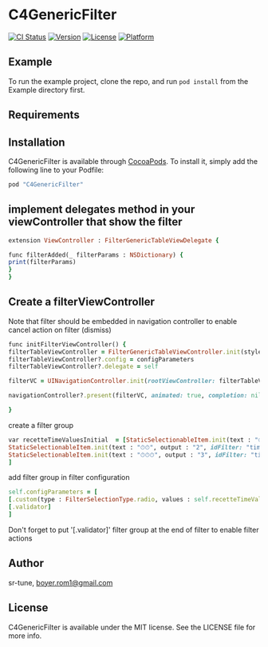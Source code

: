 # C4GenericFilter

[![CI Status](http://img.shields.io/travis/sr-tune/C4GenericFilter.svg?style=flat)](https://travis-ci.org/sr-tune/C4GenericFilter)
[![Version](https://img.shields.io/cocoapods/v/C4GenericFilter.svg?style=flat)](http://cocoapods.org/pods/C4GenericFilter)
[![License](https://img.shields.io/cocoapods/l/C4GenericFilter.svg?style=flat)](http://cocoapods.org/pods/C4GenericFilter)
[![Platform](https://img.shields.io/cocoapods/p/C4GenericFilter.svg?style=flat)](http://cocoapods.org/pods/C4GenericFilter)

## Example

To run the example project, clone the repo, and run `pod install` from the Example directory first.

## Requirements



## Installation

C4GenericFilter is available through [CocoaPods](http://cocoapods.org). To install
it, simply add the following line to your Podfile:

```ruby
pod "C4GenericFilter"
```

## implement delegates method in your viewController that show the filter

```ruby
extension ViewController : FilterGenericTableViewDelegate {

func filterAdded(_ filterParams : NSDictionary) {
print(filterParams)
}
}
```

## Create a filterViewController

Note that filter should be embedded in navigation controller to enable cancel action on filter (dismiss)

```ruby
func initFilterViewController() {
filterTableViewController = FilterGenericTableViewController.init(style : UITableViewStyle.grouped)
filterTableViewController?.config = configParameters
filterTableViewController?.delegate = self

filterVC = UINavigationController.init(rootViewController: filterTableViewController!)

navigationController?.present(filterVC, animated: true, completion: nil)

}
```

create a filter group

```ruby
var recetteTimeValuesInitial  = [StaticSelectionableItem.init(text : "⏱", output : "1", idFilter: "timer", selected: false),
StaticSelectionableItem.init(text : "⏱⏱", output : "2", idFilter: "timer", selected: true),
StaticSelectionableItem.init(text : "⏱⏱⏱", output : "3", idFilter: "timer", selected: false)
]
```


add filter group in filter configuration

```ruby
self.configParameters = [
[.custom(type : FilterSelectionType.radio, values : self.recetteTimeValuesInitial, title : "temps de préparation")],
[.validator]
]
```

Don't forget to put '[.validator]' filter group at the end of filter to enable filter actions

## Author

sr-tune, boyer.rom1@gmail.com

## License

C4GenericFilter is available under the MIT license. See the LICENSE file for more info.
